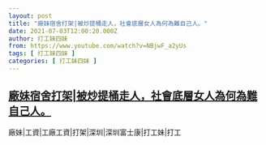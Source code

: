 ```yaml
---
layout: post
title: "廠妹宿舍打架|被炒提桶走人，社會底層女人為何為難自己人。"
date: 2021-07-03T12:00:20.000Z
author: 打工妹四妹
from: https://www.youtube.com/watch?v=NBjwF_a2yUs
tags: [ 打工妹四妹 ]
categories: [ 打工妹四妹 ]
---
```

<!--1625313620000-->
[廠妹宿舍打架|被炒提桶走人，社會底層女人為何為難自己人。](https://www.youtube.com/watch?v=NBjwF_a2yUs)
------

<div>
廠妹|工資|工廠工資|打架|深圳|深圳富士康|打工妹|打工
</div>
